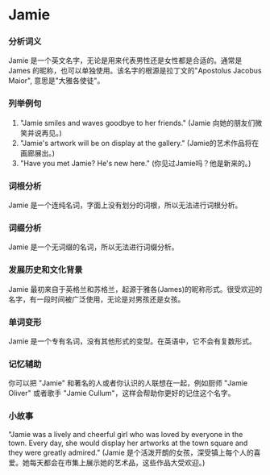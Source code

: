 # Jamie

### 分析词义

  

Jamie 是一个英文名字，无论是用来代表男性还是女性都是合适的。通常是 James 的昵称，也可以单独使用。该名字的根源是拉丁文的"Apostolus Jacobus Maior", 意思是"大雅各使徒"。

  

### 列举例句

  

1.  "Jamie smiles and waves goodbye to her friends." (Jamie 向她的朋友们微笑并说再见。)
2.  "Jamie's artwork will be on display at the gallery." (Jamie的艺术作品将在画廊展出。)
3.  "Have you met Jamie? He's new here." (你见过Jamie吗？他是新来的。)

  

### 词根分析

  

Jamie 是一个连纯名词，字面上没有划分的词根，所以无法进行词根分析。

  

### 词缀分析

  

Jamie 是一个无词缀的名词，所以无法进行词缀分析。

  

### 发展历史和文化背景

  

Jamie 最初来自于英格兰和苏格兰，起源于雅各(James)的昵称形式。很受欢迎的名字，有一段时间被广泛使用，无论是对男孩还是女孩。

  

### 单词变形

  

Jamie 是一个专有名词，没有其他形式的变型。在英语中，它不会有复数形式。

  

### 记忆辅助

  

你可以把 "Jamie" 和著名的人或者你认识的人联想在一起，例如厨师 "Jamie Oliver" 或者歌手 "Jamie Cullum"，这样会帮助你更好的记住这个名字。

  

### 小故事

  

"Jamie was a lively and cheerful girl who was loved by everyone in the town. Every day, she would display her artworks at the town square and they were greatly admired." (Jamie 是个活泼开朗的女孩，深受镇上每个人的喜爱。她每天都会在市集上展示她的艺术品，这些作品大受欢迎。)
